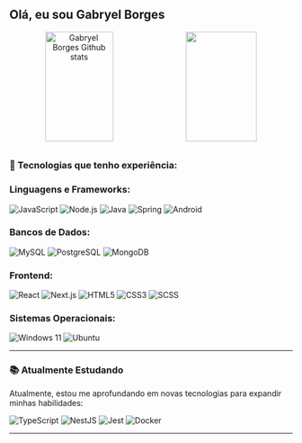 ## Olá, eu sou Gabryel Borges

<div align="center">
  <img width="49%" height="195px" src="https://github-readme-stats.vercel.app/api?username=gabryelhborges&show_icons=true&count_private=true&hide_border=true&title_color=FDEE2F&icon_color=FDEE2F&text_color=A1A4A0&bg_color=0d1117" alt="Gabryel Borges Github stats"/>
  <img width="50%" height="195px" src="https://github-readme-stats.vercel.app/api/top-langs/?username=gabryelhborges&layout=compact&hide_border=true&langs_count=10&title_color=FDEE2F&text_color=A1A4A0&bg_color=0d1117" />
</div>

## 

### 🚀 Tecnologias que tenho experiência:
### Linguagens e Frameworks:
![JavaScript](https://img.shields.io/badge/JAVASCRIPT-F7DF1E?style=for-the-badge&logo=javascript&logoColor=black)
![Node.js](https://img.shields.io/badge/NODE.JS-3C873A?style=for-the-badge&logo=NODE.JS&logoColor=white)
![Java](https://img.shields.io/badge/JAVA-F44336?style=for-the-badge&logo=openjdk&logoColor=white)
![Spring](https://img.shields.io/badge/SPRING-6DB33F?style=for-the-badge&logo=spring&logoColor=white)
![Android](https://img.shields.io/badge/ANDROID-3DDC84?style=for-the-badge&logo=android&logoColor=white)

### Bancos de Dados:
![MySQL](https://img.shields.io/badge/MYSQL-00758f?style=for-the-badge&logo=MYSQL&logoColor=white)
![PostgreSQL](https://img.shields.io/badge/POSTGRESQL-008bb9?style=for-the-badge&logo=POSTGRESQL&logoColor=white)
![MongoDB](https://img.shields.io/badge/MONGODB-00684A?style=for-the-badge&logo=MONGODB&logoColor=white)

### Frontend:
![React](https://img.shields.io/badge/REACT-61DBFB?style=for-the-badge&logo=REACT&logoColor=white)
![Next.js](https://img.shields.io/badge/NEXTJS-1F1F1F?style=for-the-badge&logo=NEXT.JS&logoColor=white)
![HTML5](https://img.shields.io/badge/HTML5-e34c26?style=for-the-badge&logo=html5&logoColor=white)
![CSS3](https://img.shields.io/badge/CSS3-2965F1?style=for-the-badge&logo=css&logoColor=white)
![SCSS](https://img.shields.io/badge/SCSS-CC6699?style=for-the-badge&logo=SASS&logoColor=white)

### Sistemas Operacionais:
![Windows 11](https://img.shields.io/badge/WINDOWS%2011-0078D4?style=for-the-badge&logo=windows&logoColor=white)
![Ubuntu](https://img.shields.io/badge/UBUNTU-E95420?style=for-the-badge&logo=UBUNTU&logoColor=white)

---

### 📚 Atualmente Estudando
Atualmente, estou me aprofundando em novas tecnologias para expandir minhas habilidades:

![TypeScript](https://img.shields.io/badge/TYPESCRIPT-3178C6?style=for-the-badge&logo=typescript&logoColor=white)
![NestJS](https://img.shields.io/badge/NESTJS-E12A54?style=for-the-badge&logo=NESTJS&logoColor=white)
![Jest](https://img.shields.io/badge/JEST-E30B5C?style=for-the-badge&logo=JEST&logoColor=white)
![Docker](https://img.shields.io/badge/DOCKER-0db7ed?style=for-the-badge&logo=DOCKER&logoColor=white)

---
